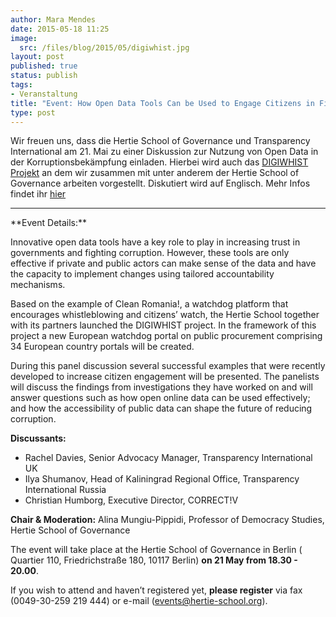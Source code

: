 ```yaml
---
author: Mara Mendes
date: 2015-05-18 11:25
image:
  src: /files/blog/2015/05/digiwhist.jpg
layout: post
published: true
status: publish
tags:
- Veranstaltung
title: "Event: How Open Data Tools Can be Used to Engage Citizens in Fighting Corruption"
type: post
---
```

Wir freuen uns, dass die Hertie School of Governance und Transparency International am 21. Mai zu einer Diskussion zur Nutzung von Open Data in der Korruptionsbekämpfung einladen. Hierbei wird auch das 
<a href="/blog/2015/01/okfde-awarded-h2020-project-to-improve-transparency-in-public-spending-and-support-whistleblowing/">DIGIWHIST Projekt</a>
 an dem wir zusammen mit unter anderem der Hertie School of Governance arbeiten vorgestellt. Diskutiert wird auf Englisch. Mehr Infos findet ihr 
 <a href="http://www.hertie-school.org/mediaandevents/events/events-pages/21052015-how-open-data-tools-can-be-used-to-engage-citizens-in-anti-corruption-investigations/">hier</a>
 
<hr>
**Event Details:**

Innovative open data tools have a key role to play in increasing trust in governments and fighting corruption. However, these tools are only effective if private and public actors can make sense of the data and have the capacity to implement changes using tailored accountability mechanisms.

Based on the example of Clean Romania!, a watchdog platform that encourages whistleblowing and citizens’ watch, the Hertie School together with its partners launched the DIGIWHIST project. In the framework of this project a new European watchdog portal on public procurement comprising 34 European country portals will be created.

During this panel discussion several successful examples that were recently developed to increase citizen engagement will be presented. The panelists will discuss the findings from investigations they have worked on and will answer questions such as how open online data can be used effectively; and how the accessibility of public data can shape the future of reducing corruption.

**Discussants:**

* Rachel Davies, Senior Advocacy Manager, Transparency International UK
* Ilya Shumanov, Head of Kaliningrad Regional Office, Transparency International Russia
* Christian Humborg, Executive Director, CORRECT!V

<b>Chair & Moderation:</b> 
Alina Mungiu-Pippidi, Professor of Democracy Studies, Hertie School of Governance</p>

The event will take place at the Hertie School of Governance in Berlin ( Quartier 110, Friedrichstraße 180, 10117 Berlin) <b>on 21 May from 18.30 - 20.00</b>.

If you wish to attend and haven’t registered yet, <b>please register</b> via fax (0049-30-259 219 444) or e-mail (events@hertie-school.org).


